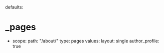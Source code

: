 defaults:
  # _pages
  - scope:
      path: "/about/"
      type: pages
    values:
      layout: single
      author_profile: true
